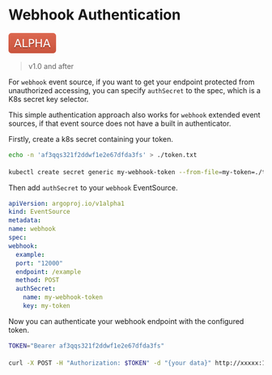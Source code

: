 # Webhook Authentication

![alpha](assets/alpha.svg)

> v1.0 and after

For `webhook` event source, if you want to get your endpoint protected from
unauthorized accessing, you can specify `authSecret` to the spec, which is a K8s
secret key selector.

This simple authentication approach also works for `webhook` extended event
sources, if that event source does not have a built in authenticator.

Firstly, create a k8s secret containing your token.

```sh
echo -n 'af3qqs321f2ddwf1e2e67dfda3fs' > ./token.txt

kubectl create secret generic my-webhook-token --from-file=my-token=./token.txt
```

Then add `authSecret` to your `webhook` EventSource.

```yaml
apiVersion: argoproj.io/v1alpha1
kind: EventSource
metadata:
name: webhook
spec:
webhook:
  example:
  port: "12000"
  endpoint: /example
  method: POST
  authSecret:
    name: my-webhook-token
    key: my-token
```

Now you can authenticate your webhook endpoint with the configured token.

```sh
TOKEN="Bearer af3qqs321f2ddwf1e2e67dfda3fs"

curl -X POST -H "Authorization: $TOKEN" -d "{your data}" http://xxxxx:12000/example
```
